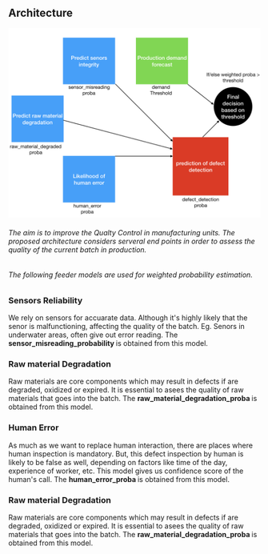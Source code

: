 ## Architecture

![Architecture](https://github.com/aniket-somwanshi/ai-based-quality-control/blob/master/Resources/architecture.jpeg)

###### The aim is to improve the Qualty Control in manufacturing units. The proposed architecture considers serveral end points in order to assess the quality of the current batch in production. 
###### The following feeder models are used for weighted probability estimation.

### Sensors Reliability
We rely on sensors for accuarate data. Although it's highly likely that the senor is malfunctioning, affecting the quality of the batch. Eg. Senors in underwater areas, often give out error reading. 
The <b> sensor_misreading_probability </b> is obtained from this model.

### Raw material Degradation
Raw materials are core components which may result in defects if are degraded, oxidized or expired. It is essential to asees the quality of raw materials that goes into the batch.
The <b> raw_material_degradation_proba </b> is obtained from this model.

### Human Error
As much as we want to replace human interaction, there are places where human inspection is mandatory. But, this defect inspection by human is likely to be false as well, depending on factors like time of the day, experience of worker, etc. This model gives us confidence score of the human's call.
The <b> human_error_proba </b> is obtained from this model.

### Raw material Degradation
Raw materials are core components which may result in defects if are degraded, oxidized or expired. It is essential to asees the quality of raw materials that goes into the batch.
The <b> raw_material_degradation_proba </b> is obtained from this model.
